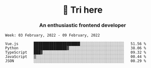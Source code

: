 <h1 align="center">👋 Tri here</h1>
<h3 align="center">An enthusiastic frontend developer</h3>

<!--START_SECTION:waka-->
```text
Week: 03 February, 2022 - 09 February, 2022

Vue.js       █████████████████████░░░░░░░░░░░░░░░░░░░░   51.56 % 
Python       ███████████████▓░░░░░░░░░░░░░░░░░░░░░░░░░   38.06 % 
TypeScript   ███▓░░░░░░░░░░░░░░░░░░░░░░░░░░░░░░░░░░░░░   09.32 % 
JavaScript   ▒░░░░░░░░░░░░░░░░░░░░░░░░░░░░░░░░░░░░░░░░   00.44 % 
JSON         ░░░░░░░░░░░░░░░░░░░░░░░░░░░░░░░░░░░░░░░░░   00.29 % 
```
<!--END_SECTION:waka-->
